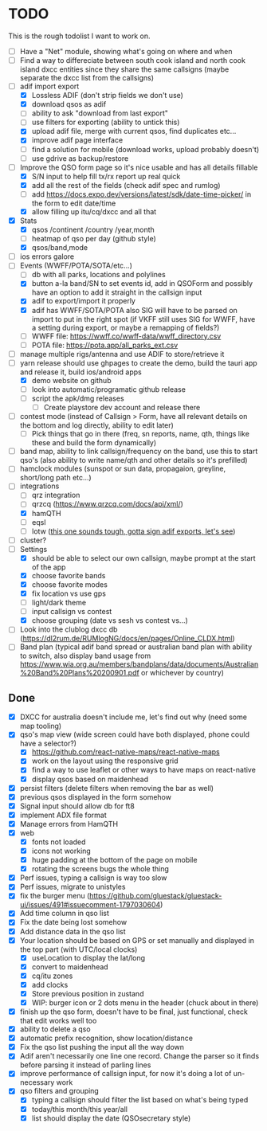 # TODO

This is the rough todolist I want to work on.

-   [ ] Have a "Net" module, showing what's going on where and when
-   [ ] Find a way to differeciate between south cook island and north cook island dxcc entities since they share the same callsigns (maybe separate the dxcc list from the callsigns)
-   [ ] adif import export
    -   [x] Lossless ADIF (don't strip fields we don't use)
    -   [x] download qsos as adif
    -   [ ] ability to ask "download from last export"
    -   [ ] use filters for exporting (ability to untick this)
    -   [x] upload adif file, merge with current qsos, find duplicates etc...
    -   [x] improve adif page interface
    -   [ ] find a solution for mobile (download works, upload probably doesn't)
    -   [ ] use gdrive as backup/restore
-   [ ] Improve the QSO form page so it's nice usable and has all details fillable
    -   [x] S/N input to help fill tx/rx report up real quick
    -   [x] add all the rest of the fields (check adif spec and rumlog)
    -   [ ] add https://docs.expo.dev/versions/latest/sdk/date-time-picker/ in the form to edit date/time
    -   [x] allow filling up itu/cq/dxcc and all that
-   [x] Stats
    -   [x] qsos /continent /country /year,month
    -   [ ] heatmap of qso per day (github style)
    -   [x] qsos/band,mode
-   [ ] ios errors galore
-   [ ] Events (WWFF/POTA/SOTA/etc...)
    -   [ ] db with all parks, locations and polylines
    -   [x] button a-la band/SN to set events id, add in QSOForm and possibly have an option to add it straight in the callsign input
    -   [x] adif to export/import it properly
    -   [x] adif has WWFF/SOTA/POTA also SIG will have to be parsed on import to put in the right spot (if VKFF still uses SIG for WWFF, have a setting during export, or maybe a remapping of fields?)
    -   [ ] WWFF file: https://wwff.co/wwff-data/wwff_directory.csv
    -   [ ] POTA file: https://pota.app/all_parks_ext.csv
-   [ ] manage multiple rigs/antenna and use ADIF to store/retrieve it
-   [ ] yarn release should use ghpages to create the demo, build the tauri app and release it, build ios/android apps
    -   [x] demo website on github
    -   [ ] look into automatic/programatic github release
    -   [ ] script the apk/dmg releases
        -   [ ] Create playstore dev account and release there
-   [ ] contest mode (instead of Callsign > Form, have all relevant details on the bottom and log directly, ability to edit later)
    -   [ ] Pick things that go in there (freq, sn reports, name, qth, things like these and build the form dynamically)
-   [ ] band map, ability to link callsign/frequency on the band, use this to start qso's (also ability to write name/qth and other details so it's prefilled)
-   [ ] hamclock modules (sunspot or sun data, propagaion, greyline, short/long path etc...)
-   [ ] integrations
    -   [ ] qrz integration
    -   [ ] qrzcq (https://www.qrzcq.com/docs/api/xml/)
    -   [x] hamQTH
    -   [ ] eqsl
    -   [ ] lotw ([this one sounds tough, gotta sign adif exports, let's see](https://lotw.arrl.org/lotw-help/developer-information/?lang=en))
-   [ ] cluster?
-   [ ] Settings
    -   [x] should be able to select our own callsign, maybe prompt at the start of the app
    -   [x] choose favorite bands
    -   [x] choose favorite modes
    -   [x] fix location vs use gps
    -   [ ] light/dark theme
    -   [ ] input callsign vs contest
    -   [x] choose grouping (date vs sesh vs contest vs...)
-   [ ] Look into the clublog dxcc db (https://dl2rum.de/RUMlogNG/docs/en/pages/Online_CLDX.html)
-   [ ] Band plan (typical adif band spread or australian band plan with ability to switch, also display band usage from https://www.wia.org.au/members/bandplans/data/documents/Australian%20Band%20Plans%20200901.pdf or whichever by country)

## Done

-   [x] DXCC for australia doesn't include me, let's find out why (need some map tooling)
-   [x] qso's map view (wide screen could have both displayed, phone could have a selector?)
    -   [x] https://github.com/react-native-maps/react-native-maps
    -   [x] work on the layout using the responsive grid
    -   [x] find a way to use leaflet or other ways to have maps on react-native
    -   [x] display qsos based on maidenhead
-   [x] persist filters (delete filters when removing the bar as well)
-   [x] previous qsos displayed in the form somehow
-   [x] Signal input should allow db for ft8
-   [x] implement ADX file format
-   [x] Manage errors from HamQTH
-   [x] web
    -   [x] fonts not loaded
    -   [x] icons not working
    -   [x] huge padding at the bottom of the page on mobile
    -   [x] rotating the screens bugs the whole thing
-   [x] Perf issues, typing a callsign is way too slow
-   [x] Perf issues, migrate to unistyles
-   [x] fix the burger menu (https://github.com/gluestack/gluestack-ui/issues/491#issuecomment-1797030604)
-   [x] Add time column in qso list
-   [x] Fix the date being lost somehow
-   [x] Add distance data in the qso list
-   [x] Your location should be based on GPS or set manually and displayed in the top part (with UTC/local clocks)
    -   [x] useLocation to display the lat/long
    -   [x] convert to maidenhead
    -   [x] cq/itu zones
    -   [x] add clocks
    -   [x] Store previous position in zustand
    -   [x] WIP: burger icon or 2 dots menu in the header (chuck about in there)
-   [x] finish up the qso form, doesn't have to be final, just functional, check that edit works well too
-   [x] ability to delete a qso
-   [x] automatic prefix recognition, show location/distance
-   [x] Fix the qso list pushing the input all the way down
-   [x] Adif aren't necessarily one line one record. Change the parser so it finds <EOR> before parsing it instead of parling lines
-   [x] improve performance of callsign input, for now it's doing a lot of un-necessary work
-   [x] qso filters and grouping
    -   [x] typing a callsign should filter the list based on what's being typed
    -   [x] today/this month/this year/all
    -   [x] list should display the date (QSOsecretary style)
